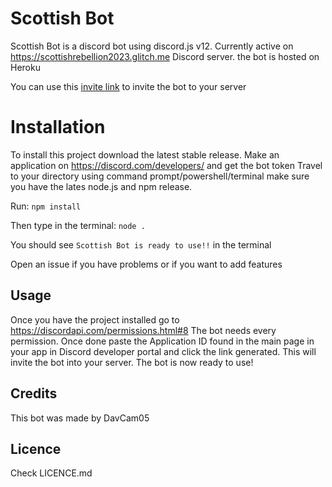 # Scottish Bot

Scottish Bot is a discord bot using discord.js v12. 
Currently active on https://scottishrebellion2023.glitch.me Discord server. the bot is hosted on Heroku

You can use this [invite link](https://discordapp.com/oauth2/authorize?client_id=728006626002468985&scope=bot&permissions=2146958847) to invite the bot to your server

# Installation

To install this project download the latest stable release.
Make an application on https://discord.com/developers/ and get the bot token
Travel to your directory using command prompt/powershell/terminal
make sure you have the lates node.js and npm release.

Run:
`npm install`

Then type in the terminal:
`node .`

You should see `Scottish Bot is ready to use!!` in the terminal

Open an issue if you have problems or if you want to add features


## Usage
Once you have the project installed go to https://discordapi.com/permissions.html#8
The bot needs every permission. Once done paste the Application ID found in the main page in your app in Discord developer portal and click the link generated.
This will invite the bot into your server. The bot is now ready to use!

## Credits
This bot was made by DavCam05

## Licence
Check LICENCE.md
